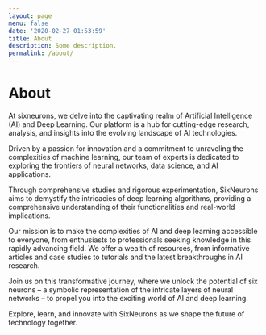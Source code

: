 ```yaml
---
layout: page
menu: false
date: '2020-02-27 01:53:59'
title: About
description: Some description.
permalink: /about/
---
```



# About

At sixneurons, we delve into the captivating realm of Artificial Intelligence (AI) and Deep Learning. Our platform is a hub for cutting-edge research, analysis, and insights into the evolving landscape of AI technologies.

Driven by a passion for innovation and a commitment to unraveling the complexities of machine learning, our team of experts is dedicated to exploring the frontiers of neural networks, data science, and AI applications.

Through comprehensive studies and rigorous experimentation, SixNeurons aims to demystify the intricacies of deep learning algorithms, providing a comprehensive understanding of their functionalities and real-world implications.

Our mission is to make the complexities of AI and deep learning accessible to everyone, from enthusiasts to professionals seeking knowledge in this rapidly advancing field. We offer a wealth of resources, from informative articles and case studies to tutorials and the latest breakthroughs in AI research.

Join us on this transformative journey, where we unlock the potential of six neurons – a symbolic representation of the intricate layers of neural networks – to propel you into the exciting world of AI and deep learning.

Explore, learn, and innovate with SixNeurons as we shape the future of technology together.
